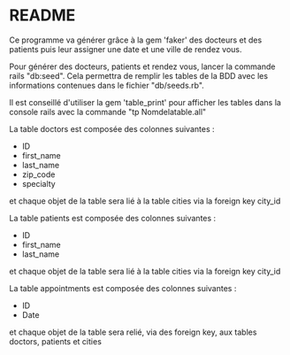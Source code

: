 # README


Ce programme va générer grâce à la gem 'faker' des docteurs et des patients puis leur assigner une date et une ville de rendez vous.

Pour générer des docteurs, patients et rendez vous, lancer la commande rails "db:seed".
Cela permettra de remplir les tables de la BDD avec les informations contenues dans le fichier "db/seeds.rb".

Il est conseillé d'utiliser la gem 'table_print' pour afficher les tables dans la console rails avec la commande "tp Nomdelatable.all"


La table doctors est composée des colonnes suivantes :
* ID
* first_name
* last_name
* zip_code
* specialty

et chaque objet de la table sera lié à la table cities via la foreign key city_id


La table patients est composée des colonnes suivantes :
* ID
* first_name
* last_name

et chaque objet de la table sera lié à la table cities via la foreign key city_id


La table appointments est composée des colonnes suivantes :
* ID
* Date

et chaque objet de la table sera relié, via des foreign key, aux tables doctors, patients et cities
